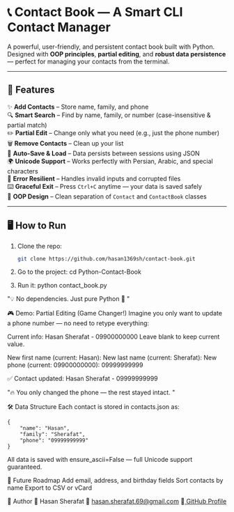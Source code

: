 # 📞 Contact Book — A Smart CLI Contact Manager

A powerful, user-friendly, and persistent contact book built with Python. Designed with **OOP principles**, **partial editing**, and **robust data persistence** — perfect for managing your contacts from the terminal.

----------------------------------------------------------------------------

## 🚀 Features

✨ **Add Contacts** – Store name, family, and phone  
🔍 **Smart Search** – Find by name, family, or number (case-insensitive & partial match)  
✏️ **Partial Edit** – Change only what you need (e.g., just the phone number)  
🗑️ **Remove Contacts** – Clean up your list  
💾 **Auto-Save & Load** – Data persists between sessions using JSON  
🌍 **Unicode Support** – Works perfectly with Persian, Arabic, and special characters  
🧯 **Error Resilient** – Handles invalid inputs and corrupted files  
⌨️ **Graceful Exit** – Press `Ctrl+C` anytime — your data is saved safely  
🧩 **OOP Design** – Clean separation of `Contact` and `ContactBook` classes

---

## 🖥️ How to Run

1. Clone the repo:
   ```bash
   git clone https://github.com/hasan1369sh/contact-book.git

2. Go to the project:
    cd Python-Contact-Book

3. Run it:
    python contact_book.py

"💡 No dependencies. Just pure Python 🐍 "

🎮 Demo: Partial Editing (Game Changer!)
Imagine you only want to update a phone number — no need to retype everything:

Current info: Hasan Sherafat - 09900000000
Leave blank to keep current value.

New first name (current: Hasan): 
New last name (current: Sherafat): 
New phone (current: 09900000000): 09999999999

✅ Contact updated: Hasan Sherafat - 09999999999

"🔥 You only changed the phone — the rest stayed intact. "

🛠️ Data Structure
Each contact is stored in contacts.json as:

    {
        "name": "Hasan",
        "family": "Sherafat",
        "phone": "09999999999"
    }

All data is saved with ensure_ascii=False — full Unicode support guaranteed.

🚧 Future Roadmap
    Add email, address, and birthday fields
    Sort contacts by name
    Export to CSV or vCard

👤 Author
👤 Hasan Sherafat
📧 hasan.sherafat.69@gmail.com
🔗[ GitHub Profile](https://github.com/hasan1369sh/)